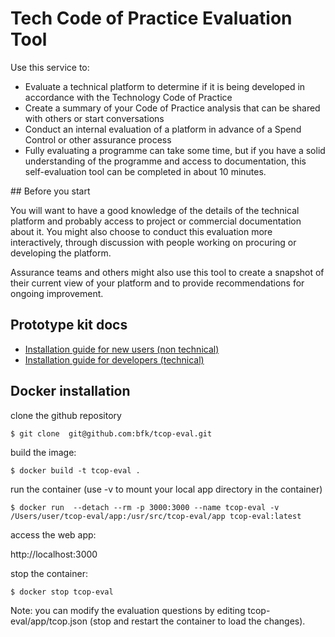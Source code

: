 # Tech Code of Practice Evaluation Tool

Use this service to:

- Evaluate a technical platform to determine if it is being developed in accordance with the Technology Code of Practice
- Create a summary of your Code of Practice analysis that can be shared with others or start conversations
- Conduct an internal evaluation of a platform in advance of a Spend Control or other assurance process
- Fully evaluating a programme can take some time, but if you have a solid understanding of the programme and access to documentation, this self-evaluation tool can be completed in about 10 minutes.

## Before you start

You will want to have a good knowledge of the details of the technical platform and probably access to project or commercial documentation about it. You might also choose to conduct this evaluation more interactively, through discussion with people working on procuring or developing the platform.

Assurance teams and others might also use this tool to create a snapshot of their current view of your platform and to provide recommendations for ongoing improvement.

## Prototype kit docs

- [Installation guide for new users (non technical)](https://govuk-prototype-kit.herokuapp.com/docs/install/introduction)
- [Installation guide for developers (technical)](https://govuk-prototype-kit.herokuapp.com/docs/install/developer-install-instructions)

## Docker installation


clone the github repository

```console
$ git clone  git@github.com:bfk/tcop-eval.git
```

build the image:

```console
$ docker build -t tcop-eval .
```

run the container (use -v to mount your local app directory in the container)

```console
$ docker run  --detach --rm -p 3000:3000 --name tcop-eval -v /Users/user/tcop-eval/app:/usr/src/tcop-eval/app tcop-eval:latest
```

access the web app:

http://localhost:3000

stop the container:

```console
$ docker stop tcop-eval
```

Note: you can modify the evaluation questions by editing tcop-eval/app/tcop.json (stop and restart the container to load the changes).
